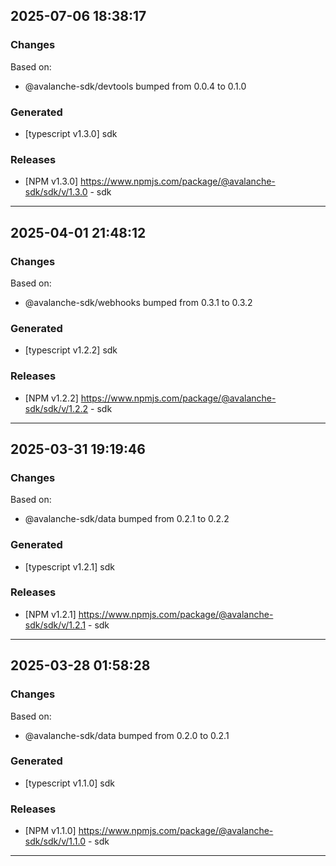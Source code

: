 ## 2025-07-06 18:38:17

### Changes

Based on:
- @avalanche-sdk/devtools bumped from 0.0.4 to 0.1.0

### Generated

- [typescript v1.3.0] sdk

### Releases

- [NPM v1.3.0] https://www.npmjs.com/package/@avalanche-sdk/sdk/v/1.3.0 - sdk

---

## 2025-04-01 21:48:12

### Changes

Based on:

- @avalanche-sdk/webhooks bumped from 0.3.1 to 0.3.2

### Generated

- [typescript v1.2.2] sdk

### Releases

- [NPM v1.2.2] https://www.npmjs.com/package/@avalanche-sdk/sdk/v/1.2.2 - sdk

---

## 2025-03-31 19:19:46

### Changes

Based on:

- @avalanche-sdk/data bumped from 0.2.1 to 0.2.2

### Generated

- [typescript v1.2.1] sdk

### Releases

- [NPM v1.2.1] https://www.npmjs.com/package/@avalanche-sdk/sdk/v/1.2.1 - sdk

---

## 2025-03-28 01:58:28

### Changes

Based on:

- @avalanche-sdk/data bumped from 0.2.0 to 0.2.1

### Generated

- [typescript v1.1.0] sdk

### Releases

- [NPM v1.1.0] https://www.npmjs.com/package/@avalanche-sdk/sdk/v/1.1.0 - sdk

---
